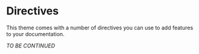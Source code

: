 # Directives

This theme comes with a number of directives you can use to add features to your documentation.

*TO BE CONTINUED*
